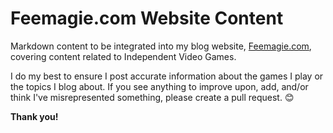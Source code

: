 # Feemagie.com Website Content

Markdown content to be integrated into my blog website, [Feemagie.com](https://feemagie.com), covering content related to Independent Video Games.

I do my best to ensure I post accurate information about the games I play or the topics I blog about. If you see anything to improve upon, add, and/or think I've misrepresented something, please create a pull request. :blush:

**Thank you!**

